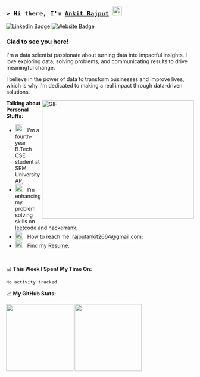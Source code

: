 ### <samp>&gt; Hi there, I'm <a href="https://gkassym.netlify.app" target="_blank">Ankit Rajput</a> <img src="https://media.giphy.com/media/hvRJCLFzcasrR4ia7z/giphy.gif" width="25"> </samp>

[![Linkedin Badge](https://img.shields.io/badge/-LinkedIn-0e76a8?style=flat-square&logo=Linkedin&logoColor=white)](www.linkedin.com/in/ankitrajput012)
[![Website Badge](https://img.shields.io/badge/Website-3b5998?style=flat-square&logo=google-chrome&logoColor=white)]()
<!-- 
[![Twitter Badge](https://img.shields.io/badge/-Twitter-00acee?style=flat-square&logo=Twitter&logoColor=white)]()
[![Instagram Badge](https://img.shields.io/badge/-Instagram-e4405f?style=flat-square&logo=Instagram&logoColor=white)]()
[![Medium Badge](https://img.shields.io/badge/medium-%2312100E.svg?&style=for-square&logo=medium&logoColor=white)]()
[![Telegram Badge](https://img.shields.io/badge/-Telegram-0088cc?style=flat-square&logo=Telegram&logoColor=white)]() 
-->

### Glad to see you here!

I'm a data scientist passionate about turning data into impactful insights. I love exploring data, solving problems, and communicating results to drive meaningful change.

 I believe in the power of data to transform businesses and improve lives, which is why I'm dedicated to making a real impact through data-driven solutions.

<img align="right" alt="GIF" src="https://github.com/Gapur/Gapur/blob/main/assets/coding.gif?raw=true" width="408" height="318" />
  

**Talking about Personal Stuffs:**

- <img src="https://github.com/Gapur/Gapur/blob/main/assets/developer.gif?raw=true" width="21" />&nbsp;&nbsp; I'm a fourth-year B.Tech CSE student at SRM University AP;
- <img src="https://github.com/Gapur/Gapur/blob/main/assets/lightning.gif?raw=true" width="21" />&nbsp;&nbsp; I’m enhancing my problem solving skills on [leetcode](https://leetcode.com/GKassym) and [hackerrank](https://www.hackerrank.com/profile/AP21110010918);
- <img src="https://github.com/Gapur/Gapur/blob/main/assets/letterbox.gif?raw=true" width="21" />&nbsp;&nbsp; How to reach me: rajputankit2664@gmail.com;
- <img src="https://github.com/Gapur/Gapur/blob/main/assets/doc.gif?raw=true" width="21" />&nbsp;&nbsp; Find my [Resume](https://gkassym.netlify.app/Resume.pdf).

</br>

📊 **This Week I Spent My Time On:**
<!--START_SECTION:waka-->

```txt
No activity tracked
```

<!--END_SECTION:waka-->


📈 **My GitHub Stats:**

<p>
  <img height="180em" src="https://github-readme-stats.vercel.app/api?username=r-ajputankit&show_icons=true&hide_border=true&&count_private=true&include_all_commits=true" />
  <img height="180em" src="https://github-readme-stats.vercel.app/api/top-langs/?username=r-ajputankit&exclude_repo=KNN-Image-Classification&show_icons=true&hide_border=true&layout=compact&langs_count=8"/>
</p>
